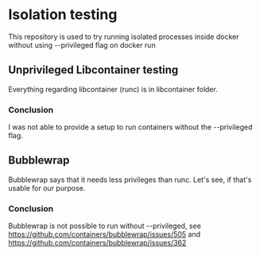 # Isolation testing 
This repository is used to try running isolated processes inside docker without using --privileged flag on docker run

## Unprivileged Libcontainer testing
Everything regarding libcontainer (runc) is in libcontainer folder.

### Conclusion
I was not able to provide a setup to run containers without the --privileged flag.

## Bubblewrap
Bubblewrap says that it needs less privileges than runc. Let's see, if that's usable for our purpose.


### Conclusion
Bubblewrap is not possible to run without --privileged, see https://github.com/containers/bubblewrap/issues/505 and https://github.com/containers/bubblewrap/issues/362
